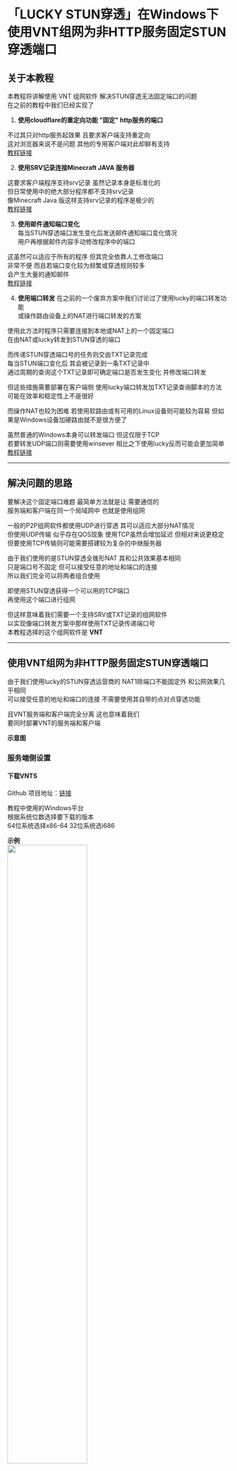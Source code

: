 # 「LUCKY STUN穿透」在Windows下使用VNT组网为非HTTP服务固定STUN穿透端口

## 关于本教程

本教程将讲解使用 VNT 组网软件 解决STUN穿透无法固定端口的问题  
在之前的教程中我们已经实现了  

1. **使用cloudflare的重定向功能 "固定" http服务的端口**  

  不过其只对http服务起效果 且要求客户端支持重定向  
  这对浏览器来说不是问题 其他的专用客户端对此却鲜有支持  
  [教程链接](https://www.bilibili.com/read/cv36096987/)  

2. **使用SRV记录连接Minecraft JAVA 服务器**  

  这要求客户端程序支持srv记录 虽然记录本身是标准化的  
  但日常使用中的绝大部分程序都不支持srv记录  
  像Minecraft Java 版这样支持srv记录的程序是极少的  
  [教程链接](https://www.bilibili.com/read/cv31482590/)  


3. **使用邮件通知端口变化**  
  每当STUN穿透端口发生变化后发送邮件通知端口变化情况  
  用户再根据邮件内容手动修改程序中的端口  

  这虽然可以适应于所有的程序 但其完全依靠人工修改端口  
  非常不便 而且若端口变化较为频繁或穿透规则较多  
  会产生大量的通知邮件  
  [教程链接](https://www.bilibili.com/read/cv34705222/)  

4. **使用端口转发**
  在之前的一个废弃方案中我们讨论过了使用lucky的端口转发功能  
  或操作路由设备上的NAT进行端口转发的方案  

  使用此方法时程序只需要连接到本地或NAT上的一个固定端口  
  在由NAT或lucky转发到STUN穿透的端口  

  而传递STUN穿透端口号的任务则交由TXT记录完成  
  每当STUN端口变化后 其会被记录到一条TXT记录中  
  通过周期的查询这个TXT记录即可确定端口是否发生变化 并修改端口转发  

  但这些措施需要部署在客户端侧 使用lucky端口转发加TXT记录查询脚本的方法  
  可能在效率和稳定性上不是很好  

  而操作NAT也较为困难 若使用软路由或有可用的Linux设备则可能较为容易 
  但如果是Windows设备加硬路由就不是很方便了  

  虽然普通的Windows本身可以转发端口 但这仅限于TCP  
  若要转发UDP端口则需要使用winsever 相比之下使用lucky反而可能会更加简单  
  [教程链接](https://github.com/ie123610/ie12sBlog/blob/main/%E6%96%87%E7%AB%A0/%E5%AE%9E%E9%AA%8C%E8%AE%B0%E5%BD%95%E7%B3%BB%E5%88%97/%E5%BA%9F%E5%BC%83%E6%96%B9%E6%A1%88-%E4%BD%BF%E7%94%A8lucky%E7%AB%AF%E5%8F%A3%E8%BD%AC%E5%8F%91%E5%9B%BA%E5%AE%9ASTUN%E7%A9%BF%E9%80%8F%E7%AB%AF%E5%8F%A3.md)  


---

## 解决问题的思路

要解决这个固定端口难题 最简单方法就是让 需要通信的  
服务端和客户端在同一个局域网中 也就是使用组网  

一般的P2P组网软件都使用UDP进行穿透 其可以适应大部分NAT情况  
但使用UDP传输 似乎存在QOS现象 使用TCP虽然会增加延迟 但相对来说更稳定  
但要使用TCP传输则可能需要搭建较为复杂的中继服务器  

由于我们使用的是STUN穿透全锥形NAT 其和公共效果基本相同  
只是端口号不固定 但可以接受任意的地址和端口的连接  
所以我们完全可以将两者组合使用  

即使用STUN穿透获得一个可以用的TCP端口  
再使用这个端口进行组网  

但这样意味着我们需要一个支持SRV或TXT记录的组网软件  
以实现像端口转发方案中那样使用TXT记录传递端口号  
本教程选择的这个组网软件是 **VNT**  


---

## 使用VNT组网为非HTTP服务固定STUN穿透端口

由于我们使用lucky的STUN穿透运营商的 
NAT1除端口不能固定外 和公网效果几乎相同  
可以接受任意的地址和端口的连接 不需要使用其自带的点对点穿透功能  


且VNT服务端和客户端完全分离 这也意味着我们  
要同时部署VNT的服务端和客户端  


**示意图**  


### 服务端侧设置

#### 下载VNTS

Github 项目地址：[链接](https://github.com/vnt-dev/vnts/releases)

教程中使用的Windows平台  
根据系统位数选择要下载的版本  
64位系统选择x86-64 32位系统选i686  

**示例**  
<img src="../../图片/stun-VNT组网/stun-VNT组网_下载vtns.jpg" width="60%" height="60%" />

解压后得到下列文件  
建议重命名一下文件夹 减少嵌套的文件夹层数  
让文件路径变的短一些 这会方便之后的设置  

<img src="../../图片/stun-VNT组网/stun-VNT组网_vtns-文件.jpg" width="60%" height="60%" />

#### 注册为服务

直接使用命令行运行服务端并不方便  
更好的方法是将其注册为系统服务  
**具体注册方法详见之前的教程** [链接](https://www.bilibili.com/read/cv39245062/)  

VNTS并不支持从配置文件启动  
不过其可调的参数并不多 并不会非常麻烦  

VNTS 文档：[链接](https://www.bilibili.com/read/cv39245062/)  
也可通过 `-h` 查看可用命令  

**示例**  
<img src="../../图片/stun-VNT组网/stun-VNT组网_vtns-可用命令.jpg" width="60%" height="60%" />


最重要的参数是 **监听端口** 和 **网关地址**  

* 监听端口 为客户端连接时指定的端口  
  UDP和TCP同号  

* 网关地址 即为 VNTS 在虚拟网络中所使用的地址  
  与子网掩码配合 可确定虚拟网络的范围  
  这里使用`192.168.34.1`  

* 子网掩码无特殊情况不需要进行修改 默认为`255.255.255.0`  
  与上面的网关相配合 得到的虚拟局域网范围为  
  `192.168.34.1-192.168.34.255`  

* Web UI 仅用于查看已经连接的客户端  
  并没有修改参数的功能  

**WinSW配置文件设置参考**  

```
<service>
  <id>vntse</id>
  <name>VNT SERVER</name>
  <description>VNT服务端</description>
  <executable>C:\vnts-x86_64\vnts.exe</executable>
  <onfailure action="restart" delay="2 mins"/>
  <arguments>-p 8342 -g 192.168.34.1 -U ie12 -W 12345678</arguments>
<log mode="roll-by-size">
  <sizeThreshold>4096</sizeThreshold>
  <keepFiles>2</keepFiles>
</log>
</service>
```

值得注意的是vnt有自己的日志文件  
其在控制台上不会显示日志  
所以WinSW输出的日志内容不会很多  


#### 检视效果

<img src="../../图片/stun-VNT组网/stun-VNT组网_vtns-服务-1.jpg" width="60%" height="60%" />
<img src="../../图片/stun-VNT组网/stun-VNT组网_vtns-服务-2.jpg" width="60%" height="60%" />


### 配置VNT本地客户端

在配置完服务端后 我们还需要配置一个本地客户端  
用于访问虚拟局域网和设备所在的物理局域网  


#### 下载客户端

VNT Github 项目地址：[链接](https://github.com/vnt-dev/vnt/releases)

解压文件
<img src="../../图片/stun-VNT组网/stun-VNT组网_vnt-文件.jpg" width="60%" height="60%" />


#### 设置组网信息

运行 vnt_app.exe 点击右上角的加号 添加组网配置  

<img src="../../图片/stun-VNT组网/stun-VNT组网_vnt-添加配置文件.jpg" width="60%" height="60%" />

* **配置名称：** 此组网配置文件的名称 可任意填写  

* **组网编号：** 用于区分 两设备是否在同一虚拟局域网  
  要组网的设备之间的组网编号必须相同  

* **设备名称：** 设置后可以更方便的确定虚拟局域网中设备  

* **虚拟IPv4：** 设备在虚拟局域网中使用的IP  
  使用的地址必须在服务端 设置的地址范围中  
  留空表示由服务器自动分配 建议 手动指定  
  **注意 服务端已经本身已经占用了一个IP**  

* **服务器地址：** 需要连接的服务器的地址和端口  
  这里填写之前部署好的本地服务器地址和端口  
  由于是在本地传输 协议保持默认的UDP即可  

**示例**  
<img src="../../图片/stun-VNT组网/stun-VNT组网_vnt-配置文件-1.jpg" width="60%" height="60%" />

#### 设置子网代理

填写完上述配置后就可以加入虚拟局域网了 
但还不能还不能访问物理局域网需要设置**子网代理**  
在服务端侧的客户端设置转发出口

本教程中设置的 “点对网” 式的 参考说明：[链接](https://rustvnt.com/guide/advanced.html#%E5%9B%9B%E3%80%81%E7%82%B9%E5%AF%B9%E7%BD%91)
即虚拟局域网中的设备可以通过转发  
访问物理局域网中的 没有加入虚拟局域网的设备  

但是若想要让物理局域网中未加入虚拟网络的设备  
主动访问虚拟局域网中的设备 就需要配置更多的内容了  
详见：[链接](https://rustvnt.com/guide/advanced.html#%E5%85%AB%E3%80%81%E6%B5%81%E9%87%8F%E7%BB%9F%E8%AE%A1)

**ip-out** 即设置允许转出的流量  
这里选择`0.0.0.0`表示允许转出任意目标的流量  

**示例**  
<img src="../../图片/stun-VNT组网/stun-VNT组网_vnt-配置文件-2.jpg" width="60%" height="60%" />


#### 其他设置

**关闭打洞功能**  

VNT自带穿透功能 在NAT类型合适的情况下  
可以打通两客户端之间的P2P连接  

但我们用的STUN穿透NAT1 以持续开启一个端口  
达到一个近似公网的状态  

故不需要这个功能 所以要开启 强制中继  
以防止节点之间不通过STUN穿透后的中继服务器  
而是通过打洞直接进行P2P连接  

点击显示更多参数 传输模式勾选**仅中继**  
记得设置完成后 点击右上角的保存按钮保存规则  

**示例**  
<img src="../../图片/stun-VNT组网/stun-VNT组网_vnt-配置文件-3.jpg" width="60%" height="60%" />


**开机自动**  

由于其与VNTS配套使用 故需要设置自启动  
VTN本身集成了自启动选项  

使用计划任务实现 默认设置是需要有用户登录  
才会运行程序 当然也可以手动修改  

**示例**  
<img src="../../图片/stun-VNT组网/stun-VNT组网_vnt-配置文件-4.jpg" width="60%" height="60%" />


### 设置STUN穿透规则

由于NAT1穿透我们可以自由选择协议  
TCP和UDP都可以  

若稳定性优先可以选择TCP  
若对延迟有较高要求则可以尝试一下UDP  

STUN规则的设置方法可以参考之前的教程  
在转发时应尽可能的使用 路由设备上的端口转发功能  
详见：[链接](https://www.bilibili.com/read/cv36096987/)

### 更新TXT记录

当STUN端口穿透端口发生变化时  
我们可以通过webhook更新TXT记录中的端口号  
以方便客户端及时从新解析连接  

为保证客户端可以及时更新端口  
此TXT记录的TTL时间应该尽可能的短  

更新TXT记录的方法详见之前的教程  
[链接](https://www.bilibili.com/read/cv39270455/)  

记录内容格式`IP:port` 示例：`1.2.3.4:8342`  
详见：[链接](https://rustvnt.com/guide/server.html#%E8%BF%9E%E6%8E%A5%E8%87%AA%E5%BB%BA%E6%9C%8D%E5%8A%A1%E5%99%A8)

**示例**  
<img src="../../图片/stun-VNT组网/stun-VNT组网_vnt-更新TXT记录-1.jpg" width="60%" height="60%" />
<img src="../../图片/stun-VNT组网/stun-VNT组网_vnt-更新TXT记录-2.jpg" width="60%" height="60%" />


### 客户端侧设置

设置完成服务端侧后还要设置客户端  
这里选项安卓客户端进行测试  
其设置和上文中服务端侧的客户端设置基本相同  

* 配置名称与组网编号和之前设置的相同  
  设备名称根据实际需求填写  

* 虚拟IPv4 可以留空由服务端自动分配  
  但这里还是手动指定  

* 服务器 填写之前更新的TXT记录并且在前面加上`txt:`  
  示例：`txt:vnt.ie12test.dynv6.net`  
  协议选择TCP 前面会自动加上TCP协议头  

* **关闭打洞功能**

* **设置路由表**
  `192.168.5.1/24,192.168.34.2`  
  表示将客户端访问 `192.168.5.1/24`网段的的流量  
  发搭配`192.168.34.2`
  
  其中的 `192.168.5.1/24`即为物理局域网的网段  
  而`192.168.34.2`就是我们之前设置的在服务端侧  
  设置的客户端的虚拟IP 其为流量的出口  


**示例**  
<img src="../../图片/stun-VNT组网/stun-VNT组网_vnt安卓客户端示例.jpg" width="60%" height="60%" />


### 检视最终效果

查看连接和访问效果  
由于测试环境的网络情况不太好  
故延迟看起来比较高 实际使用时应该不会有问题  

####检视连接效果

<img src="../../图片/stun-VNT组网/stun-VNT组网-客户端连接效果-1.jpg" width="60%" height="60%" />
<img src="../../图片/stun-VNT组网/stun-VNT组网-客户端连接效果-1.jpg" width="60%" height="60%" />

####访问虚拟局域网

<img src="../../图片/stun-VNT组网/stun-VNT组网-访问虚拟局域网.jpg.jpg" width="60%" height="60%" />

####访问物理局域网

<img src="../../图片/stun-VNT组网/stun-VNT组网-访问物理局域网.jpg.jpg" width="60%" height="60%" />

---

## 结尾

至此我们便实现了 在Windows下使用VNT组网为非HTTP服务固定STUN穿透端口  
事实上次方法并不局限于与VNT这个软件  
其适用于任何支持srv或txt记录亦或是其他便于修改端口号的组网程序  


